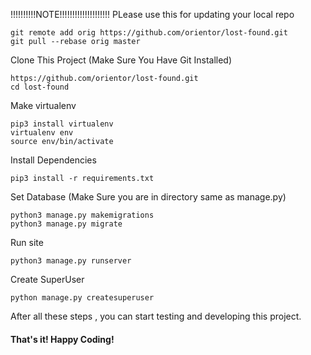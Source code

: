 !!!!!!!!!!NOTE!!!!!!!!!!!!!!!!!!!!
PLease use this for updating your local repo
```
git remote add orig https://github.com/orientor/lost-found.git
git pull --rebase orig master
```

Clone This Project (Make Sure You Have Git Installed)
```
https://github.com/orientor/lost-found.git
cd lost-found
```

Make virtualenv
```
pip3 install virtualenv
virtualenv env
source env/bin/activate
```
Install Dependencies 

```
pip3 install -r requirements.txt
```

Set Database (Make Sure you are in directory same as manage.py)
```
python3 manage.py makemigrations
python3 manage.py migrate
```

Run site
```
python3 manage.py runserver
```
Create SuperUser 
```
python manage.py createsuperuser
```

After all these steps , you can start testing and developing this project. 

#### That's it! Happy Coding!
